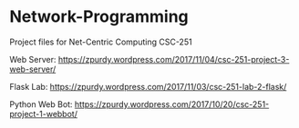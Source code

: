 # Network-Programming
Project files for Net-Centric Computing CSC-251

Web Server: https://zpurdy.wordpress.com/2017/11/04/csc-251-project-3-web-server/

Flask Lab: https://zpurdy.wordpress.com/2017/11/03/csc-251-lab-2-flask/

Python Web Bot: https://zpurdy.wordpress.com/2017/10/20/csc-251-project-1-webbot/
